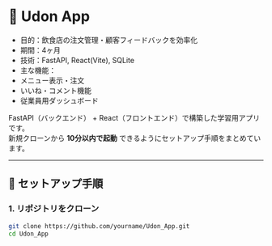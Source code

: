 # 🍜 Udon App

- 目的：飲食店の注文管理・顧客フィードバックを効率化
- 期間：4ヶ月
- 技術：FastAPI, React(Vite), SQLite
- 主な機能：
- メニュー表示・注文
- いいね・コメント機能
- 従業員用ダッシュボード




FastAPI（バックエンド） + React（フロントエンド）で構築した学習用アプリです。  
新規クローンから **10分以内で起動** できるようにセットアップ手順をまとめています。

---

## 🚀 セットアップ手順

### 1. リポジトリをクローン
```bash
git clone https://github.com/yourname/Udon_App.git
cd Udon_App
